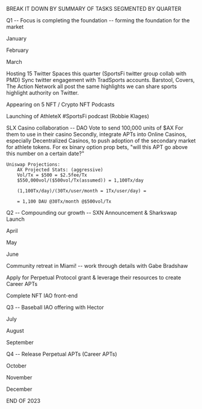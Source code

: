 BREAK IT DOWN BY SUMMARY OF TASKS SEGMENTED BY QUARTER

Q1 -- Focus is completing the foundation -- forming the foundation for the market

January

February

March

Hosting 15 Twitter Spaces this quarter (SportsFi twitter group collab with PMD)
Sync twitter engagement with TradSports accounts. Barstool, Covers, The Action Network all post the same highlights we can share sports highlight authority on Twitter.

Appearing on 5 NFT / Crypto NFT Podcasts

Launching of AthleteX #SportsFi podcast (Robbie Klages)

SLX Casino collaboration -- DAO Vote to send 100,000 units of $AX For them to use in their casino
Secondly, integrate APTs into Online Casinos, especially Decentralized Casinos, to push adoption of the secondary market for athlete tokens. For ex binary option prop bets, "will this APT go above this number on a certain date?"

    Uniswap Projections:
        AX Projected Stats: (aggressive)
        Vol/Tx = $500 = $2.5fee/Tx
        $550,000vol/($500vol/Tx(assumed)) = 1,100Tx/day

        (1,100Tx/day)/(30Tx/user/month = 1Tx/user/day) =

        = 1,100 DAU @30Tx/month @$500vol/Tx


Q2 -- Compounding our growth -- SXN Announcement  & Sharkswap Launch

April

May

June

Community retreat in Miami!  -- work through details with Gabe Bradshaw

Apply for Perpetual Protocol grant & leverage their resources to create Career APTs

Complete NFT IAO front-end 


Q3 -- Baseball IAO offering with Hector 

July

August

September

Q4 -- Release Perpetual APTs (Career APTs)

October

November

December

END OF 2023
